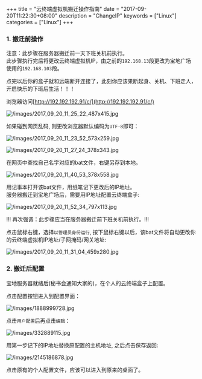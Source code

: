 +++
title = "云终端虚拟机搬迁操作指南"
date = "2017-09-20T11:22:30+08:00"
description = "ChangeIP"
keywords = ["Linux"]
categories = ["Linux"]
+++
### 1. 搬迁前操作
注意：此步骤在服务器搬迁前一天下班关机前执行。    
此步骤执行完后将更改云终端虚拟机IP，由之前的`192.168.13`段更改为宝地广场使用的`192.168.103`段。   

点完以后你的盒子就和远端断开连接了，此刻你应该果断起身、关机、下班走人，开启快乐的下班后生活！！！


浏览器访问[http://192.192.192.91/c/](http://192.192.192.91/c/)

![/images/2017_09_20_11_25_22_487x415.jpg](/images/2017_09_20_11_25_22_487x415.jpg)

如果碰到网页乱码, 则更改浏览器默认编码为`UTF-8`即可：

![/images/2017_09_20_11_23_52_573x259.jpg](/images/2017_09_20_11_23_52_573x259.jpg)

![/images/2017_09_20_11_27_24_378x343.jpg](/images/2017_09_20_11_27_24_378x343.jpg)

在网页中查找自己名字对应的bat文件，右键另存到本地。    

![/images/2017_09_20_11_40_53_378x558.jpg](/images/2017_09_20_11_40_53_378x558.jpg)

用记事本打开该bat文件，用纸笔记下更改后的IP地址。   
服务器搬迁到宝地广场后，需要用IP地址配置云终端盒子:    

![/images/2017_09_20_11_52_34_797x113.jpg](/images/2017_09_20_11_52_34_797x113.jpg)


!!! 再次强调：此步骤应当在服务器搬迁前下班关机前执行。!!!

点击鼠标右键，选择`以管理员身份运行`,
按下鼠标右键以后，该bat文件将自动更改你的云终端虚拟机IP地址/子网掩码/网关地址:    

![/images/2017_09_20_11_31_04_459x280.jpg](/images/2017_09_20_11_31_04_459x280.jpg)

### 2. 搬迁后配置
宝地服务器就绪后(秘书会通知大家的)，在个人的云终端盒子上配置。   

点击配置按钮进入到配置界面：    

![/images/1888999728.jpg](/images/1888999728.jpg)    

点击`用户配置`后再点击`编辑`：    

![/images/332889115.jpg](/images/332889115.jpg)    

用第一步记下的IP地址替换原配置的主机地址, 之后点击保存返回:    

![/images/2145186878.jpg](/images/2145186878.jpg)    

点击原有的个人配置文件，应该可以进入到原来的桌面了。
